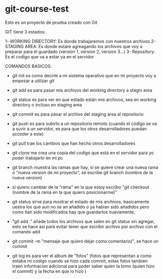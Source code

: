 # git-course-test
Este es un proyecto de prueba creado con Git


GIT tiene 3 estados:

1- WORKING DIRECTORY: Es donde trabajaremos con nuestros archivos
2- STAGING AREA: Es donde estare agreagando los archivos que voy a preparar para el guardado (version 1, version 2, version 3...)
3- Repository: Es el codigo que va a estar ya en el servidor 


COMANDOS BASICOS:

- git init es como decirle a mi sistema operativo que en mi proyecto voy a empezar a utilizar git
- git add es para pasar mis archivos del working directory a stagin area
- git status es para ver en que estado están mis archivos, sea en working directory o incluso en staging area
- git commit es para pasar el archivo del staging area al repositorio
- git push es para subirlo a un repositorio remoto (cuando el código se va  a suvir a un servidor, es para que los otros desarrolladores puedan acceder a este)
- git pull trae los cambios que han hecho otros desarrolladores 
- git clone me crea una copia del codigo que está en el servidor para yo poder trabajarlo en mi pc



- git branch muestra las ramas que hay, si se quiere crear una nueva rama o "nueva version de mi proyecto", se escribe git branch (nombre de la nueva version)

- si quiero cambiar de la "rama" en la que estoy escribo "git checkout (nombre de la rama en la que quiero posicionarme)"

- git status sirve para mostrar el estado de mis archivos, basicamente uestra los que aun no se an añadido o ya habian sido añadidos pero como han sido modificados hay que guardarlos nuevamente,

- "git add ." añade todos los archivos que salen en git status sin agregar, esto se hace así para evitar tener que escribir archivo por archivo con el comando add


- git commit -m "mensaje que quiero dejar como comentario)", se hace un commit

- git log es para ver el album de "fotos" (fotos que representan a como estaba mi codigo cuando se hizo cada commit, estas fotos tambien traen informacion adicional para poder saber quien la tomo (quien hizo el commit) y la fecha en que lo hizo )
